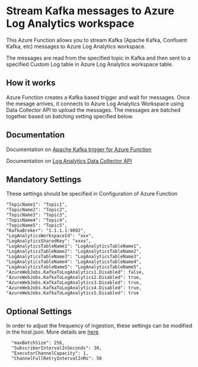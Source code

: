 # Stream Kafka messages to Azure Log Analytics workspace
This Azure Function allows you to stream Kafka (Apache Kafka, Confluent Kafka, etc) messages to Azure Log Analytics workspace.

The messages are read from the specified topic in Kafka and then sent to a specified Custom Log table in Azure Log Analytics workspace table.

## How it works
Azure Function creates a Kafka based trigger and wait for messages. Once the mesage arrives, it connects to Azure Log Analytics Workspace using Data Collector API to upload the messages. The messages are batched together based on batching setting specified below. 

## Documentation
Documentation on [Apache Kafka trigger for Azure Function](https://learn.microsoft.com/en-us/azure/azure-functions/functions-bindings-kafka-trigger)

Documentation on [Log Analytics Data Collector API](https://learn.microsoft.com/en-us/rest/api/loganalytics/create-request)

## Mandatory Settings
These settings should be specified in Configuration of Azure Function

    "TopicName1": "Topic1",
    "TopicName2": "Topic2",
    "TopicName3": "Topic3",
    "TopicName4": "Topic4",
    "TopicName5": "Topic5",
    "KafkaBroker": "1.1.1.1:9092",
    "LogAnalyticsWorkspaceId": "xxx",
    "LogAnalyticsSharedKey": "xxxx",
    "LogAnalyticsTableName1": "LogAnalyticsTableName1",
    "LogAnalyticsTableName2": "LogAnalyticsTableName2",
    "LogAnalyticsTableName3": "LogAnalyticsTableName3",
    "LogAnalyticsTableName4": "LogAnalyticsTableName4",
    "LogAnalyticsTableName5": "LogAnalyticsTableName5",
    "AzureWebJobs.KafkaToLogAnalytics1.Disabled": false,
    "AzureWebJobs.KafkaToLogAnalytics2.Disabled": true,
    "AzureWebJobs.KafkaToLogAnalytics3.Disabled": true,
    "AzureWebJobs.KafkaToLogAnalytics4.Disabled": true,
    "AzureWebJobs.KafkaToLogAnalytics5.Disabled": true

## Optional Settings
In order to adjust the frequency of ingestion, these settings can be modified in the host.json. More details are [here](https://learn.microsoft.com/en-us/azure/azure-functions/functions-bindings-kafka?tabs=in-process%2Cportal&pivots=programming-language-csharp#hostjson-settings).

      "maxBatchSize": 256,
      "SubscriberIntervalInSeconds": 30,
      "ExecutorChannelCapacity": 1,
      "ChannelFullRetryIntervalInMs": 50
